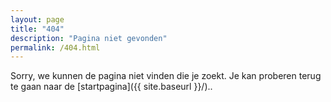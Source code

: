 ```yaml
---
layout: page
title: "404"
description: "Pagina niet gevonden"
permalink: /404.html
---
```


Sorry, we kunnen de pagina niet vinden die je zoekt. Je kan proberen terug te gaan naar de [startpagina]({{ site.baseurl }}/)..